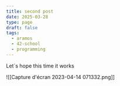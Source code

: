 ```yaml
---
title: second post
date: 2025-03-28
type: page
draft: false
tags:
  - aramos
  - 42-school
  - programming
---
```


Let´s hope this time it works

![[Capture d'écran 2023-04-14 071332.png]]